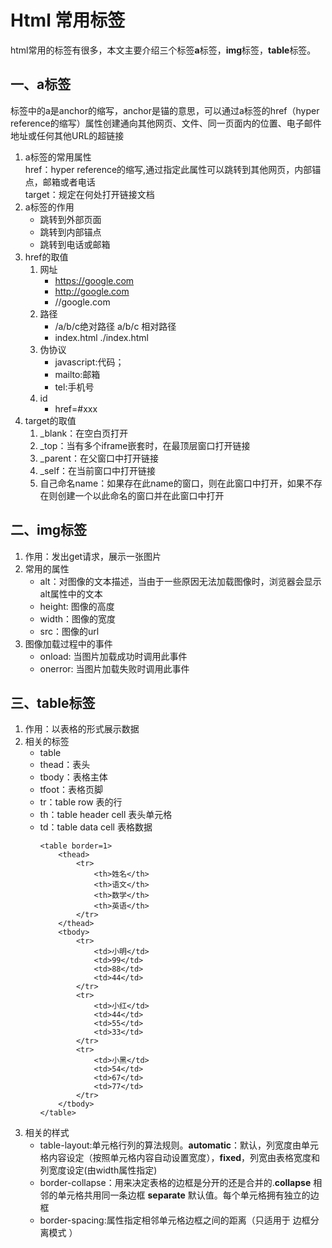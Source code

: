 # Html 常用标签
html常用的标签有很多，本文主要介绍三个标签**a**标签，**img**标签，**table**标签。

## 一、a标签
<a></a>标签中的a是anchor的缩写，anchor是锚的意思，可以通过a标签的href（hyper reference的缩写）属性创建通向其他网页、文件、同一页面内的位置、电子邮件地址或任何其他URL的超链接

1. a标签的常用属性  
   href：hyper reference的缩写,通过指定此属性可以跳转到其他网页，内部锚点，邮箱或者电话  
   target：规定在何处打开链接文档
2. a标签的作用  
   - 跳转到外部页面
   - 跳转到内部锚点
   - 跳转到电话或邮箱
3. href的取值  
   1. 网址
       - https://google.com
       - http://google.com
       - //google.com
   2. 路径  
       + /a/b/c绝对路径 a/b/c 相对路径
       + index.html ./index.html
   3. 伪协议
       + javascript:代码；
       + mailto:邮箱
       + tel:手机号
   4. id
       + href=#xxx 
4.  target的取值  
    1.  _blank：在空白页打开
    2.  _top：当有多个iframe嵌套时，在最顶层窗口打开链接
    3.  _parent：在父窗口中打开链接
    4.  _self：在当前窗口中打开链接
    5.  自己命名name：如果存在此name的窗口，则在此窗口中打开，如果不存在则创建一个以此命名的窗口并在此窗口中打开


## 二、img标签
  1.  作用：发出get请求，展示一张图片
  2.  常用的属性  
       +  alt：对图像的文本描述，当由于一些原因无法加载图像时，浏览器会显示alt属性中的文本  
       +  height: 图像的高度
       +  width：图像的宽度
       +  src：图像的url
  3.  图像加载过程中的事件  
       +  onload: 当图片加载成功时调用此事件
       +  onerror: 当图片加载失败时调用此事件
  
## 三、table标签
  1. 作用：以表格的形式展示数据
  2. 相关的标签  
     +  table
     +  thead：表头
     +  tbody：表格主体
     +  tfoot：表格页脚
     +  tr：table row 表的行
     +  th：table header cell 表头单元格
     +  td：table data cell 表格数据
        ```
        <table border=1>
            <thead>
                <tr>
                    <th>姓名</th>
                    <th>语文</th>
                    <th>数学</th>
                    <th>英语</th>
                </tr>
            </thead>
            <tbody>
                <tr>
                    <td>小明</td>
                    <td>99</td>
                    <td>88</td>
                    <td>44</td>
                </tr>
                <tr>
                    <td>小红</td>
                    <td>44</td>
                    <td>55</td>
                    <td>33</td>
                </tr>
                <tr>
                    <td>小黑</td>
                    <td>54</td>
                    <td>67</td>
                    <td>77</td>
                </tr>
            </tbody>
        </table>
  3.  相关的样式  
       +  table-layout:单元格行列的算法规则。**automatic**：默认，列宽度由单元格内容设定（按照单元格内容自动设置宽度），**fixed**，列宽由表格宽度和列宽度设定(由width属性指定)
       +  border-collapse：用来决定表格的边框是分开的还是合并的.**collapse** 相邻的单元格共用同一条边框 **separate** 默认值。每个单元格拥有独立的边框
       +  border-spacing:属性指定相邻单元格边框之间的距离（只适用于 边框分离模式 ）